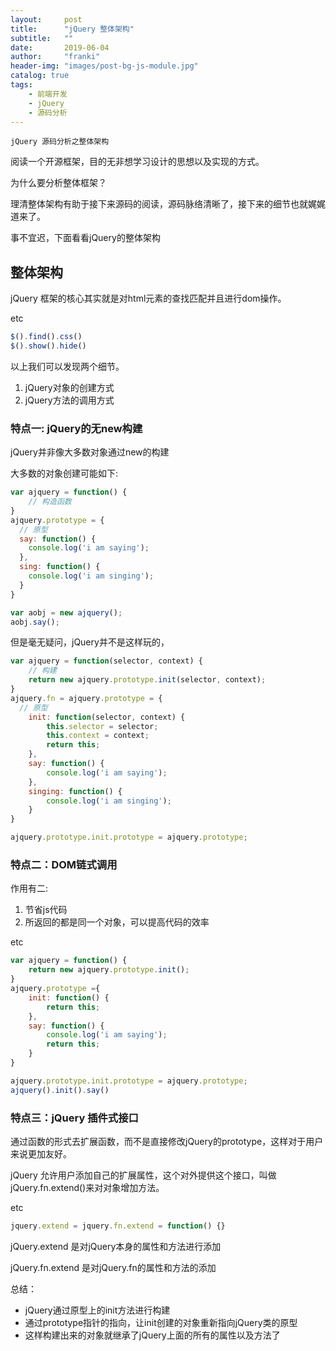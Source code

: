 ```yaml
---
layout:     post
title:      "jQuery 整体架构"
subtitle:   ""
date:       2019-06-04
author:     "franki"
header-img: "images/post-bg-js-module.jpg"
catalog: true
tags:
    - 前端开发
    - jQuery
    - 源码分析
---
```


`jQuery 源码分析之整体架构`

阅读一个开源框架，目的无非想学习设计的思想以及实现的方式。

为什么要分析整体框架？

理清整体架构有助于接下来源码的阅读，源码脉络清晰了，接下来的细节也就娓娓道来了。

事不宜迟，下面看看jQuery的整体架构

## 整体架构

jQuery 框架的核心其实就是对html元素的查找匹配并且进行dom操作。

etc

```javascript
$().find().css()
$().show().hide()
```

以上我们可以发现两个细节。

1. jQuery对象的创建方式
2. jQuery方法的调用方式

### 特点一: jQuery的无new构建

jQuery并非像大多数对象通过new的构建

大多数的对象创建可能如下:

```javascript
var ajquery = function() {
    // 构造函数
}
ajquery.prototype = {
  // 原型
  say: function() {
    console.log('i am saying');
  },
  sing: function() {
    console.log('i am singing');
  }
}

var aobj = new ajquery();
aobj.say();

```

但是毫无疑问，jQuery并不是这样玩的，

```js
var ajquery = function(selector, context) {
    // 构建
    return new ajquery.prototype.init(selector, context);
}
ajquery.fn = ajquery.prototype = {
  // 原型
    init: function(selector, context) {
        this.selector = selector;
        this.context = context;
        return this;
    },
    say: function() {
        console.log('i am saying');
    },
    singing: function() {
        console.log('i am singing');
    }
}

ajquery.prototype.init.prototype = ajquery.prototype;
```

### 特点二：DOM链式调用

作用有二:

1. 节省js代码
2. 所返回的都是同一个对象，可以提高代码的效率

etc

```js
var ajquery = function() {
    return new ajquery.prototype.init();
}
ajquery.prototype ={
    init: function() {
        return this;
    },
    say: function() {
        console.log('i am saying');
        return this;
    }
}

ajquery.prototype.init.prototype = ajquery.prototype;
ajquery().init().say()
```

### 特点三：jQuery 插件式接口

通过函数的形式去扩展函数，而不是直接修改jQuery的prototype，这样对于用户来说更加友好。

jQuery 允许用户添加自己的扩展属性，这个对外提供这个接口，叫做jQuery.fn.extend()来对对象增加方法。

etc

```js
jquery.extend = jquery.fn.extend = function() {}
```

jQuery.extend 是对jQuery本身的属性和方法进行添加

jQuery.fn.extend 是对jQuery.fn的属性和方法的添加

总结：

* jQuery通过原型上的init方法进行构建
* 通过prototype指针的指向，让init创建的对象重新指向jQuery类的原型
* 这样构建出来的对象就继承了jQuery上面的所有的属性以及方法了
